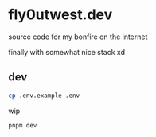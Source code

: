 # fly0utwest.dev

source code for my bonfire on the internet

finally with somewhat nice stack xd

## dev

```bash
cp .env.example .env
```
wip

```bash
pnpm dev
```

